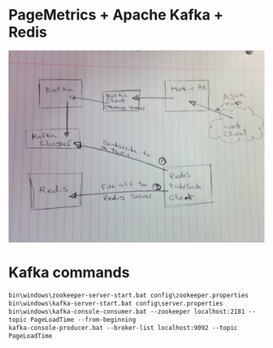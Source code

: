 PageMetrics + Apache Kafka + Redis
===========
![alt tag](https://github.com/nino2armando/PageMetrics/blob/master/etc/IMG_20140813_141139.jpg)


Kafka commands
===========
```
bin\windows\zookeeper-server-start.bat config\zookeeper.properties
bin\windows\kafka-server-start.bat config\server.properties
bin\windows\kafka-console-consumer.bat --zookeeper localhost:2181 --topic PageLoadTime --from-beginning
kafka-console-producer.bat --broker-list localhost:9092 --topic PageLoadTime
```
